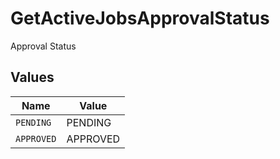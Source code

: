 # GetActiveJobsApprovalStatus

Approval Status


## Values

| Name       | Value      |
| ---------- | ---------- |
| `PENDING`  | PENDING    |
| `APPROVED` | APPROVED   |